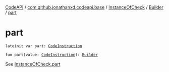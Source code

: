 [CodeAPI](../../../index.md) / [com.github.jonathanxd.codeapi.base](../../index.md) / [InstanceOfCheck](../index.md) / [Builder](index.md) / [part](.)

# part

`lateinit var part: `[`CodeInstruction`](../../../com.github.jonathanxd.codeapi/-code-instruction.md)

`fun part(value: `[`CodeInstruction`](../../../com.github.jonathanxd.codeapi/-code-instruction.md)`): `[`Builder`](index.md)

See [InstanceOfCheck.part](../part.md)

